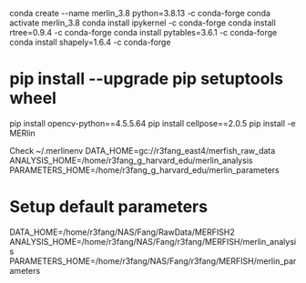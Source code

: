 conda create --name merlin_3.8 python=3.8.13 -c conda-forge
conda activate merlin_3.8
conda install ipykernel -c conda-forge
conda install rtree=0.9.4 -c conda-forge
conda install pytables=3.6.1 -c conda-forge
conda install shapely=1.6.4 -c conda-forge

# pip install --upgrade pip setuptools wheel
pip install opencv-python==4.5.5.64
pip install cellpose==2.0.5
pip install -e MERlin

Check ~/.merlinenv
DATA_HOME=gc://r3fang_east4/merfish_raw_data
ANALYSIS_HOME=/home/r3fang_g_harvard_edu/merlin_analysis
PARAMETERS_HOME=/home/r3fang_g_harvard_edu/merlin_parameters

# Setup default parameters
DATA_HOME=/home/r3fang/NAS/Fang/RawData/MERFISH2
ANALYSIS_HOME=/home/r3fang/NAS/Fang/r3fang/MERFISH/merlin_analysis
PARAMETERS_HOME=/home/r3fang/NAS/Fang/r3fang/MERFISH/merlin_parameters
